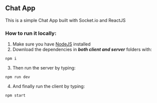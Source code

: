 ## Chat App

This is a simple Chat App built with Socket.io and ReactJS

### How to run it locally:
1. Make sure you have [NodeJS](https://nodejs.org/en/download/) installed
2. Download the dependencies in ***both client and server*** folders with:
```
npm i
```
3. Then run the server by typing:
```
npm run dev
```
4. And finally run the client by typing:
```
npm start
```

